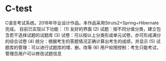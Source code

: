 # C-test
C语言考试系统。2018年毕业设计作品。本作品采用Struts2+Spring+Hibernate完成。
目前已实现以下功能：
(1)	友好的界面
(2)	试题：按不同分值分类，建立包含若干选择试题的试题库
(3)	试卷：可以按以上分类形成单元试卷，亦可形成满分的综合试卷
(4)	统分：根据考生的答题情况正确计算出考生的成绩，并显示
(5)	试题库的管理：可以进行试题库的增、删、改等
(6)	用户权限控制：考生只能考试，管理员用户可以修改试题信息
